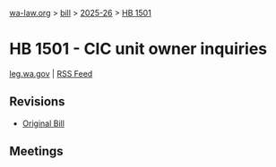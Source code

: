 [wa-law.org](/) > [bill](/bill/) > [2025-26](/bill/2025-26/) > [HB 1501](/bill/2025-26/hb/1501/)

# HB 1501 - CIC unit owner inquiries
[leg.wa.gov](https://app.leg.wa.gov/billsummary?BillNumber=1501&Year=2025&Initiative=false) | [RSS Feed](./rss.xml)

## Revisions
* [Original Bill](1/)

## Meetings